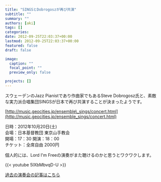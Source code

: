 ```yaml
---
title: "SINGSとDobrogoszが再び共演"
subtitle: ""
summary: ""
authors: [aki]
tags: []
categories: 
date: 2012-09-25T22:03:37+00:00
lastmod: 2012-09-25T22:03:37+00:00
featured: false
draft: false

image:
  caption: ""
  focal_point: ""
  preview_only: false

projects: []
---
```

スウェーデンのJazz Pianistであり作曲家でもあるSteve Dobrogosz氏と、素敵な実力派合唱集団SINGSが日本で再び共演することが決まったようです。

[http://music.geocities.jp/ensemble\_sings/concert.html](http://music.geocities.jp/ensemble_sings/concert.html)

日時：2012年10月20日(土)  
会場：日本基督教団 東京山手教会  
開場：17：30 開演：18：00  
チケット：全席自由 2000円

個人的には、Lord I&#39;m Freeの演奏がまた聴けるのかと思うとワクワクします。

{{< youtube 5lXbMbvqD-U >}}

[過去の演奏会の記事はこちら](http://chezou.wordpress.com/2008/10/28/sings-2008-with-steve-dobrogosz/ "SINGS 2008 with Steve Dobrogosz")


